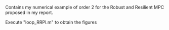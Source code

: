 Contains my numerical example of order 2 for the Robust and Resilient MPC proposed in my report.

Execute "loop_RRPI.m" to obtain the figures
